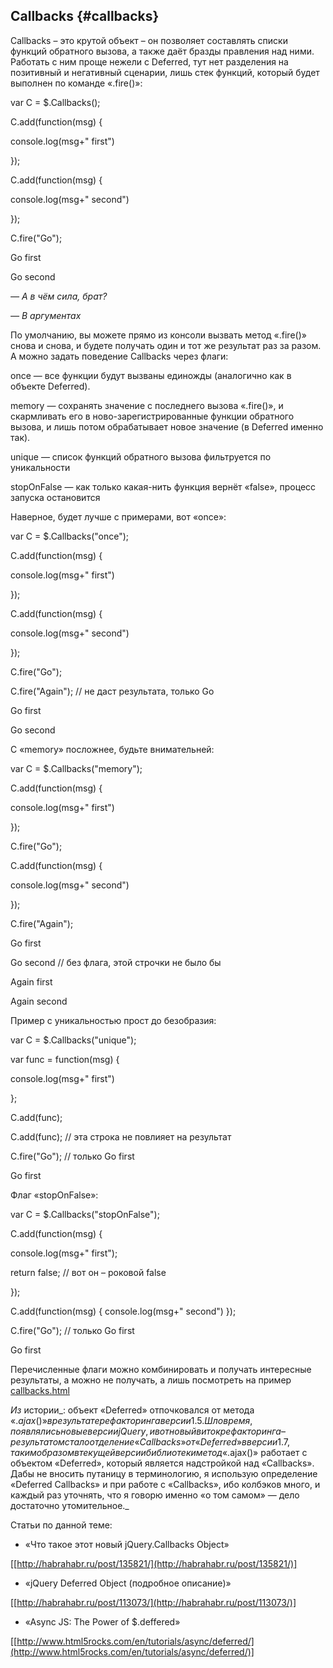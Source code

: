 ## Callbacks {#callbacks}

Callbacks – это крутой объект – он позволяет составлять списки функций обратного вызова, а также даёт бразды правления над ними. Работать с ним проще нежели с Deferred, тут нет разделения на позитивный и негативный сценарии, лишь стек функций, который будет выполнен по команде «.fire()»:

var C = $.Callbacks();

C.add(function(msg) {

console.log(msg+" first")

});

C.add(function(msg) {

console.log(msg+" second")

});

C.fire("Go");

>>>

Go first

Go second

_— А в чём сила, брат?_

_— В аргументах_

По умолчанию, вы можете прямо из консоли вызвать метод «.fire()» снова и снова, и будете получать один и тот же результат раз за разом. А можно задать поведение Callbacks через флаги:

once — все функции будут вызваны единожды (аналогично как в объекте Deferred).

memory — сохранять значение с последнего вызова «.fire()», и скармливать его в ново-зарегистрированные функции обратного вызова, и лишь потом обрабатывает новое значение (в Deferred именно так).

unique — список функций обратного вызова фильтруется по уникальности

stopOnFalse — как только какая-нить функция вернёт «false», процесс запуска остановится

Наверное, будет лучше с примерами, вот «once»:

var C = $.Callbacks("once");

C.add(function(msg) {

console.log(msg+" first")

});

C.add(function(msg) {

console.log(msg+" second")

});

C.fire("Go");

C.fire("Again"); // не даст результата, только Go

>>>

Go first

Go second

C «memory» посложнее, будьте внимательней:

var C = $.Callbacks("memory");

C.add(function(msg) {

console.log(msg+" first")

});

C.fire("Go");

C.add(function(msg) {

console.log(msg+" second")

});

C.fire("Again");

>>>

Go first

Go second // без флага, этой строчки не было бы

Again first

Again second

Пример с уникальностью прост до безобразия:

var C = $.Callbacks("unique");

var func = function(msg) {

console.log(msg+" first")

};

C.add(func);

C.add(func); // эта строка не повлияет на результат

C.fire("Go"); // только Go first

>>>

Go first

Флаг «stopOnFalse»:

var C = $.Callbacks("stopOnFalse");

C.add(function(msg) {

console.log(msg+" first");

return false; // вот он – роковой false

});

C.add(function(msg) { console.log(msg+" second") });

C.fire("Go"); // только Go first

>>>

Go first

Перечисленные флаги можно комбинировать и получать интересные результаты, а можно не получать, а лишь посмотреть на пример [callbacks.html](http://anton.shevchuk.name/book/code/callbacks.html)

_Из_ истории_: объект «Deferred» отпочковался от метода «$.ajax()» в результате рефакторинга версии 1.5. Шло время, появлялись новые версии jQuery, и вот новый виток рефакторинга – результатом стало отделение «Callbacks» от «Deferred» в версии 1.7, таким образом в текущей версии библиотеки метод «$.ajax()» работает с объектом «Deferred», который является надстройкой над «Callbacks». Дабы не вносить путаницу в терминологию, я использую определение «Deferred Callbacks» и при работе с «Callbacks», ибо колбэков много, и каждый раз уточнять, что я говорю именно «о том самом» — дело достаточно утомительное._

Статьи по данной теме:

*   «Что такое этот новый jQuery.Callbacks Object»

[[http://habrahabr.ru/post/135821/](http://habrahabr.ru/post/135821/)]

*   «jQuery Deferred Object (подробное описание)»

[[http://habrahabr.ru/post/113073/](http://habrahabr.ru/post/113073/)]

*   «Async JS: The Power of $.deffered»

[[http://www.html5rocks.com/en/tutorials/async/deferred/](http://www.html5rocks.com/en/tutorials/async/deferred/)]